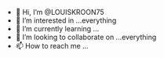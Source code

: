 - 👋 Hi, I’m @LOUISKROON75
- 👀 I’m interested in ...everything 
- 🌱 I’m currently learning ...
- 💞️ I’m looking to collaborate on ...everything 
- 📫 How to reach me ...

<!---
LOUISKROON75/LOUISKROON75 is a ✨ special ✨ repository because its `README.md` (this file) appears on your GitHub profile.
You can click the Preview link to take a look at your changes.
--->
